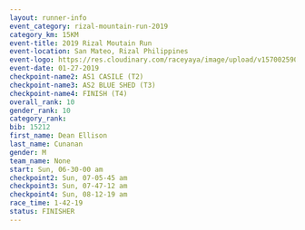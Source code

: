 ```yaml
---
layout: runner-info 
event_category: rizal-mountain-run-2019 
category_km: 15KM 
event-title: 2019 Rizal Moutain Run 
event-location: San Mateo, Rizal Philippines 
event-logo: https://res.cloudinary.com/raceyaya/image/upload/v1570025909/logo/rizal-mountain_gkfete.jpg 
event-date: 01-27-2019 
checkpoint-name2: AS1 CASILE (T2) 
checkpoint-name3: AS2 BLUE SHED (T3) 
checkpoint-name4: FINISH (T4) 
overall_rank: 10
gender_rank: 10
category_rank: 
bib: 15212
first_name: Dean Ellison
last_name: Cunanan
gender: M
team_name: None
start: Sun, 06-30-00 am
checkpoint2: Sun, 07-05-45 am
checkpoint3: Sun, 07-47-12 am
checkpoint4: Sun, 08-12-19 am
race_time: 1-42-19
status: FINISHER
---
```

